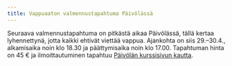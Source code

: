 ```yaml
---
title: Vappuaaton valmennustapahtuma Päivölässä
---
```


Seuraava valmennustapahtuma on pitkästä aikaa Päivölässä,
tällä kertaa lyhennettynä, jotta kaikki ehtivät viettää vappua.
Ajankohta on siis 29.&ndash;30.4., alkamisaika noin klo 18.30
ja päättymisaika noin klo 17.00. Tapahtuman hinta on 45 €
ja ilmoittautuminen tapahtuu
[Päivölän kurssisivun kautta](https://www.paivola.fi/fi/course/422).
